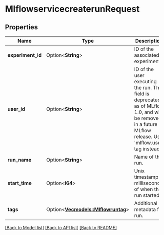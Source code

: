# MlflowservicecreaterunRequest

## Properties

Name | Type | Description | Notes
------------ | ------------- | ------------- | -------------
**experiment_id** | Option<**String**> | ID of the associated experiment. | [optional]
**user_id** | Option<**String**> | ID of the user executing the run. This field is deprecated as of MLflow 1.0, and will be removed in a future MLflow release. Use 'mlflow.user' tag instead. | [optional]
**run_name** | Option<**String**> | Name of the run. | [optional]
**start_time** | Option<**i64**> | Unix timestamp in milliseconds of when the run started. | [optional]
**tags** | Option<[**Vec<models::Mlflowruntag>**](Mlflowruntag.md)> | Additional metadata for run. | [optional]

[[Back to Model list]](../README.md#documentation-for-models) [[Back to API list]](../README.md#documentation-for-api-endpoints) [[Back to README]](../README.md)


